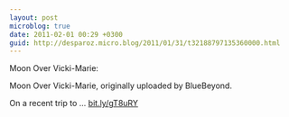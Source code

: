 ```yaml
---
layout: post
microblog: true
date: 2011-02-01 00:29 +0300
guid: http://desparoz.micro.blog/2011/01/31/t32188797135360000.html
---
```

Moon Over Vicki-Marie: 

Moon Over Vicki-Marie, originally uploaded by BlueBeyond.

On a recent trip to ... [bit.ly/gT8uRY](http://bit.ly/gT8uRY)
